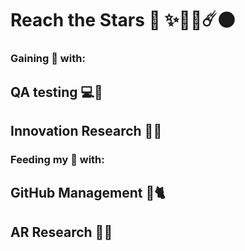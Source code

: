 # **Reach the Stars** 🚀 ✨💫🌠☄️🌑 

### Gaining 🤑 with: 
## **QA testing** 💻🏦
## **Innovation Research** 📖🔬
### Feeding my 🧠 with:
## **GitHub Management** 🐙🐈
## **AR Research** 📱🥽 

